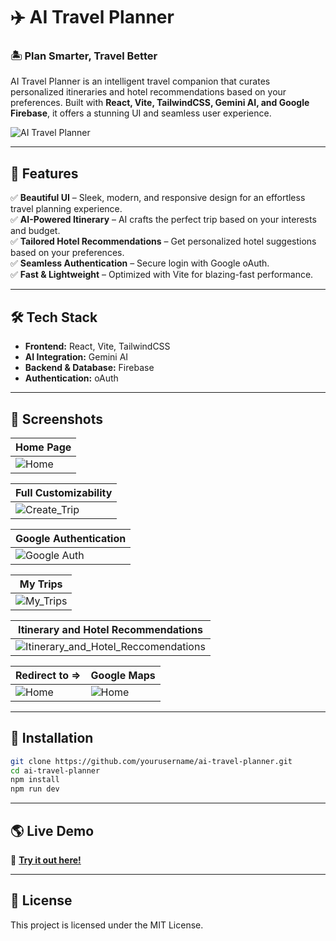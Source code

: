 # ✈️ AI Travel Planner  

### 🏝️ Plan Smarter, Travel Better  

AI Travel Planner is an intelligent travel companion that curates personalized itineraries and hotel recommendations based on your preferences. Built with **React, Vite, TailwindCSS, Gemini AI, and Google Firebase**, it offers a stunning UI and seamless user experience.  

![AI Travel Planner](./assets/preview.png)  

---

## 🚀 Features  

✅ **Beautiful UI** – Sleek, modern, and responsive design for an effortless travel planning experience.  
✅ **AI-Powered Itinerary** – AI crafts the perfect trip based on your interests and budget.  
✅ **Tailored Hotel Recommendations** – Get personalized hotel suggestions based on your preferences.  
✅ **Seamless Authentication** – Secure login with Google oAuth.  
✅ **Fast & Lightweight** – Optimized with Vite for blazing-fast performance.  

---

## 🛠️ Tech Stack  

- **Frontend:** React, Vite, TailwindCSS  
- **AI Integration:** Gemini AI  
- **Backend & Database:** Firebase  
- **Authentication:** oAuth  

---

## 📸 Screenshots  

| Home Page |
|-----------|
| ![Home](https://github.com/user-attachments/assets/a8b05837-162a-4b22-95f4-6fb26164a2e2) |

| Full Customizability |
|-----------|
| ![Create_Trip](https://github.com/user-attachments/assets/b89521dc-f363-44b6-b367-e0f985314266) |

| Google Authentication |
|-----------|
| ![Google Auth](https://github.com/user-attachments/assets/601c12c1-75c6-4808-812e-e98e65f876cd) |

|  My Trips |
|-----------|
| ![My_Trips](https://github.com/user-attachments/assets/30b7f65b-bae9-49a1-a282-751af1da723a) |

| Itinerary and Hotel Recommendations |
|-----------|
| ![Itinerary_and_Hotel_Reccomendations](https://github.com/user-attachments/assets/820e9717-7233-4ff8-ab0d-e6c974a7f6f3) |

| Redirect to => | Google Maps
|-----------|-----------|
| ![Home](https://github.com/user-attachments/assets/3d2c8bb3-241f-4163-9ad3-72267d57aba7) | ![Home](https://github.com/user-attachments/assets/56cb02bc-d523-4296-9cda-17b8a570b93f) |

---

## 🔧 Installation  

```bash
git clone https://github.com/yourusername/ai-travel-planner.git
cd ai-travel-planner
npm install
npm run dev
```

---

## 🌎 Live Demo  

🔗 **[Try it out here!](https://travelbuddyai.netlify.app)**  

---

## 📜 License  

This project is licensed under the MIT License.  

